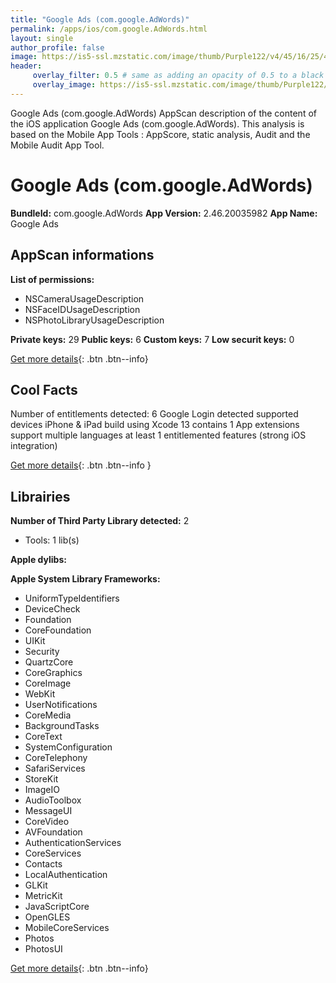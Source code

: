 ```yaml
---
title: "Google Ads (com.google.AdWords)"
permalink: /apps/ios/com.google.AdWords.html
layout: single
author_profile: false
image: https://is5-ssl.mzstatic.com/image/thumb/Purple122/v4/45/16/25/4516259b-832d-b653-07b9-8478e84f7f95/logo_ads_color-0-1x_U007emarketing-0-0-0-6-0-0-85-220.png/512x512bb.jpg
header: 
     overlay_filter: 0.5 # same as adding an opacity of 0.5 to a black background
     overlay_image: https://is5-ssl.mzstatic.com/image/thumb/Purple122/v4/45/16/25/4516259b-832d-b653-07b9-8478e84f7f95/logo_ads_color-0-1x_U007emarketing-0-0-0-6-0-0-85-220.png/512x512bb.jpg
---
```

Google Ads (com.google.AdWords) AppScan description of the content of the iOS application Google Ads (com.google.AdWords). This analysis is based on the Mobile App Tools : AppScore, static analysis, Audit and the Mobile Audit App Tool.

# Google Ads (com.google.AdWords)

**BundleId:** com.google.AdWords
**App Version:** 2.46.20035982
**App Name:** Google Ads


## AppScan informations 

**List of permissions:** 
- NSCameraUsageDescription
- NSFaceIDUsageDescription
- NSPhotoLibraryUsageDescription
  
  
**Private keys:** 29
**Public keys:** 6
**Custom keys:** 7
**Low securit keys:** 0
  
[Get more details](/pricing.html){: .btn .btn--info}

## Cool Facts

Number of entitlements detected: 6
Google Login detected
supported devices iPhone & iPad
build using Xcode 13
contains 1 App extensions
support multiple languages
at least 1 entitlemented features (strong iOS integration)
  
[Get more details](/pricing.html){: .btn .btn--info }

## Librairies 
**Number of Third Party Library detected:** 2
- Tools: 1 lib(s)


**Apple dylibs:**


**Apple System Library Frameworks:**
- UniformTypeIdentifiers
- DeviceCheck
- Foundation
- CoreFoundation
- UIKit
- Security
- QuartzCore
- CoreGraphics
- CoreImage
- WebKit
- UserNotifications
- CoreMedia
- BackgroundTasks
- CoreText
- SystemConfiguration
- CoreTelephony
- SafariServices
- StoreKit
- ImageIO
- AudioToolbox
- MessageUI
- CoreVideo
- AVFoundation
- AuthenticationServices
- CoreServices
- Contacts
- LocalAuthentication
- GLKit
- MetricKit
- JavaScriptCore
- OpenGLES
- MobileCoreServices
- Photos
- PhotosUI


  
[Get more details](/pricing.html){: .btn .btn--info}

